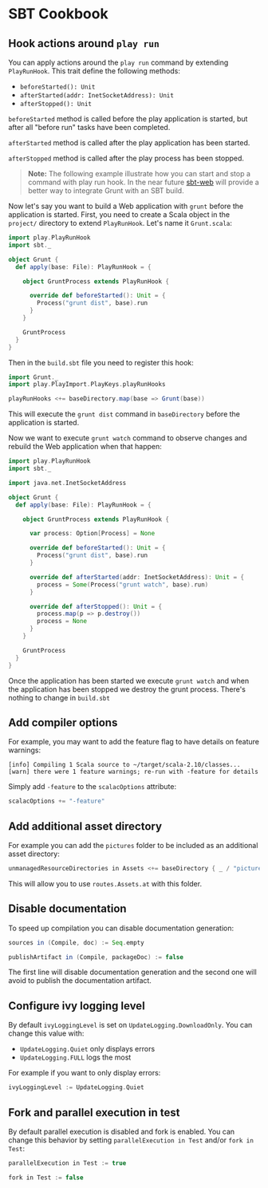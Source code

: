 <!--- Copyright (C) 2009-2015 Typesafe Inc. <http://www.typesafe.com> -->
# SBT Cookbook

## Hook actions around `play run`

You can apply actions around the `play run` command by extending `PlayRunHook`.
This trait define the following methods:

 * `beforeStarted(): Unit`
 * `afterStarted(addr: InetSocketAddress): Unit`
 * `afterStopped(): Unit`

`beforeStarted` method is called before the play application is started, but after all "before run" tasks have been completed.

`afterStarted` method is called after the play application has been started.

`afterStopped` method is called after the play process has been stopped.

> **Note:** The following example illustrate how you can start and stop a command with play run hook.
> In the near future [sbt-web](https://github.com/sbt/sbt-web) will provide a better way to integrate Grunt with an SBT build.

Now let's say you want to build a Web application with `grunt` before the application is started.
First, you need to create a Scala object in the `project/` directory to extend `PlayRunHook`.
Let's name it `Grunt.scala`:

```scala
import play.PlayRunHook
import sbt._

object Grunt {
  def apply(base: File): PlayRunHook = {

    object GruntProcess extends PlayRunHook {

      override def beforeStarted(): Unit = {
        Process("grunt dist", base).run
      }
    }

    GruntProcess
  }
}
```

Then in the `build.sbt` file you need to register this hook:

```scala
import Grunt._
import play.PlayImport.PlayKeys.playRunHooks

playRunHooks <+= baseDirectory.map(base => Grunt(base))
```

This will execute the `grunt dist` command in `baseDirectory` before the application is started.

Now we want to execute `grunt watch` command to observe changes and rebuild the Web application when that happen:

```scala
import play.PlayRunHook
import sbt._

import java.net.InetSocketAddress

object Grunt {
  def apply(base: File): PlayRunHook = {

    object GruntProcess extends PlayRunHook {

      var process: Option[Process] = None

      override def beforeStarted(): Unit = {
        Process("grunt dist", base).run
      }

      override def afterStarted(addr: InetSocketAddress): Unit = {
        process = Some(Process("grunt watch", base).run)
      }

      override def afterStopped(): Unit = {
        process.map(p => p.destroy())
        process = None
      }
    }

    GruntProcess
  }
}
```

Once the application has been started we execute `grunt watch` and when the application has been stopped we destroy the grunt process. There's nothing to change in `build.sbt`

## Add compiler options

For example, you may want to add the feature flag to have details on feature warnings:

```
[info] Compiling 1 Scala source to ~/target/scala-2.10/classes...
[warn] there were 1 feature warnings; re-run with -feature for details
```

Simply add `-feature` to the `scalacOptions` attribute:

```scala
scalacOptions += "-feature"
```

## Add additional asset directory

For example you can add the `pictures` folder to be included as an additional asset directory:

```scala
unmanagedResourceDirectories in Assets <+= baseDirectory { _ / "pictures" }
```

This will allow you to use `routes.Assets.at` with this folder.

## Disable documentation

To speed up compilation you can disable documentation generation:

```scala
sources in (Compile, doc) := Seq.empty

publishArtifact in (Compile, packageDoc) := false
```

The first line will disable documentation generation and the second one will avoid to publish the documentation artifact.

## Configure ivy logging level

By default `ivyLoggingLevel` is set on `UpdateLogging.DownloadOnly`. You can change this value with:

 * `UpdateLogging.Quiet` only displays errors
 * `UpdateLogging.FULL` logs the most

For example if you want to only display errors:

```scala
ivyLoggingLevel := UpdateLogging.Quiet
```

## Fork and parallel execution in test

By default parallel execution is disabled and fork is enabled. You can change this behavior by setting `parallelExecution in Test` and/or `fork in Test`:

```scala
parallelExecution in Test := true

fork in Test := false
```

